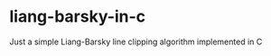 liang-barsky-in-c
=================

Just a simple Liang-Barsky line clipping algorithm implemented in C
